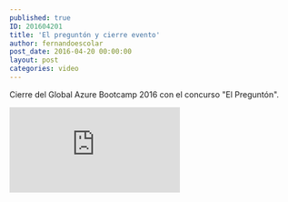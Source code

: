 ```yaml
---
published: true
ID: 201604201
title: 'El preguntón y cierre evento'
author: fernandoescolar
post_date: 2016-04-20 00:00:00
layout: post
categories: video
---
```


Cierre del Global Azure Bootcamp 2016 con el concurso "El Preguntón".<!--break-->

<iframe class="youtube" src="https://channel9.msdn.com/Events/Microsoft-Spain-Events/Global-Azure-BootCamp-2016/El-preguntn-y-cierre-evento/player" allowFullScreen frameBorder="0" title="El preguntón y cierre evento - Microsoft Channel 9 Video"></iframe>

